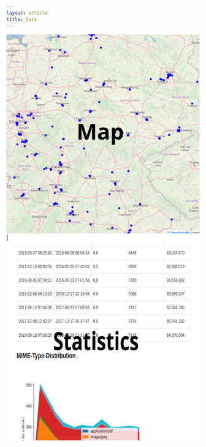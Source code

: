 ```yaml
---
layout: article
title: Data
---
```


[![Visualization](assets/visualization.svg)](visualization.html) | [![Statistics](assets/statistics.svg)](basic_statistics.html)
